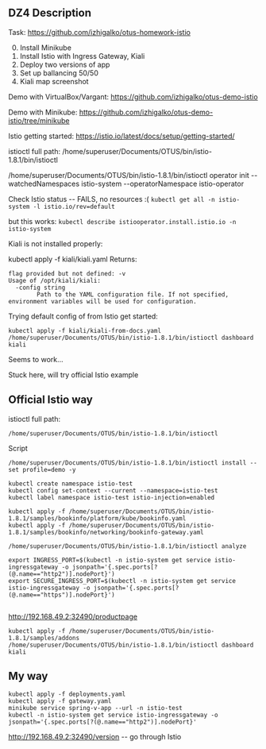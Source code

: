 

## DZ4 Description

Task:
https://github.com/izhigalko/otus-homework-istio

0. Install Minikube
1. Install Istio with Ingress Gateway, Kiali
2. Deploy two versions of app 
3. Set up ballancing 50/50
4. Kiali map screenshot

Demo with VirtualBox/Vargant:
https://github.com/izhigalko/otus-demo-istio

Demo with Minikube:
https://github.com/izhigalko/otus-demo-istio/tree/minikube

Istio getting started:
https://istio.io/latest/docs/setup/getting-started/

istioctl full path:
/home/superuser/Documents/OTUS/bin/istio-1.8.1/bin/istioctl

/home/superuser/Documents/OTUS/bin/istio-1.8.1/bin/istioctl operator init --watchedNamespaces istio-system --operatorNamespace istio-operator

Check Istio status -- FAILS, no resources :( 
`kubectl get all -n istio-system -l istio.io/rev=default`

but this works:
`kubectl describe istiooperator.install.istio.io -n istio-system`

Kiali is not installed properly:

kubectl apply -f kiali/kiali.yaml
Returns:
```
flag provided but not defined: -v
Usage of /opt/kiali/kiali:
  -config string
        Path to the YAML configuration file. If not specified, environment variables will be used for configuration.
```
Trying default config of from Istio get started:

```
kubectl apply -f kiali/kiali-from-docs.yaml 
/home/superuser/Documents/OTUS/bin/istio-1.8.1/bin/istioctl dashboard kiali
```

Seems to work...

Stuck here, will try official Istio example

## Official Istio way

istioctl full path:
```
/home/superuser/Documents/OTUS/bin/istio-1.8.1/bin/istioctl
```
Script
```
/home/superuser/Documents/OTUS/bin/istio-1.8.1/bin/istioctl install --set profile=demo -y

kubectl create namespace istio-test
kubectl config set-context --current --namespace=istio-test
kubectl label namespace istio-test istio-injection=enabled

kubectl apply -f /home/superuser/Documents/OTUS/bin/istio-1.8.1/samples/bookinfo/platform/kube/bookinfo.yaml
kubectl apply -f /home/superuser/Documents/OTUS/bin/istio-1.8.1/samples/bookinfo/networking/bookinfo-gateway.yaml

/home/superuser/Documents/OTUS/bin/istio-1.8.1/bin/istioctl analyze

export INGRESS_PORT=$(kubectl -n istio-system get service istio-ingressgateway -o jsonpath='{.spec.ports[?(@.name=="http2")].nodePort}')
export SECURE_INGRESS_PORT=$(kubectl -n istio-system get service istio-ingressgateway -o jsonpath='{.spec.ports[?(@.name=="https")].nodePort}')


```
http://192.168.49.2:32490/productpage

```
kubectl apply -f /home/superuser/Documents/OTUS/bin/istio-1.8.1/samples/addons
/home/superuser/Documents/OTUS/bin/istio-1.8.1/bin/istioctl dashboard kiali
```

## My way

```
kubectl apply -f deployments.yaml 
kubectl apply -f gateway.yaml 
minikube service spring-v-app --url -n istio-test
kubectl -n istio-system get service istio-ingressgateway -o jsonpath='{.spec.ports[?(@.name=="http2")].nodePort}'

```
http://192.168.49.2:32490/version -- go through Istio

